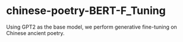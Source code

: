 # chinese-poetry-BERT-F_Tuning
Using GPT2 as the base model, we perform generative fine-tuning on Chinese ancient poetry.
